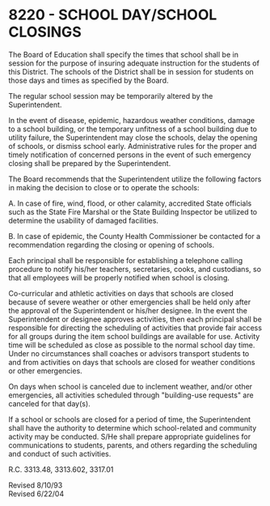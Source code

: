8220 - SCHOOL DAY/SCHOOL CLOSINGS
=================================

The Board of Education shall specify the times that school shall be in
session for the purpose of insuring adequate instruction for the
students of this District. The schools of the District shall be in
session for students on those days and times as specified by the Board.

The regular school session may be temporarily altered by the
Superintendent.

In the event of disease, epidemic, hazardous weather conditions, damage
to a school building, or the temporary unfitness of a school building
due to utility failure, the Superintendent may close the schools, delay
the opening of schools, or dismiss school early. Administrative rules
for the proper and timely notification of concerned persons in the event
of such emergency closing shall be prepared by the Superintendent.

The Board recommends that the Superintendent utilize the following
factors in making the decision to close or to operate the schools:

A. In case of fire, wind, flood, or other calamity, accredited State
officials such as the State Fire Marshal or the State Building Inspector
be utilized to determine the usability of damaged facilities.

B. In case of epidemic, the County Health Commissioner be contacted for
a recommendation regarding the closing or opening of schools.

Each principal shall be responsible for establishing a telephone calling
procedure to notify his/her teachers, secretaries, cooks, and
custodians, so that all employees will be properly notified when school
is closing.

Co-curricular and athletic activities on days that schools are closed
because of severe weather or other emergencies shall be held only after
the approval of the Superintendent or his/her designee. In the event the
Superintendent or designee approves activities, then each principal
shall be responsible for directing the scheduling of activities that
provide fair access for all groups during the item school buildings are
available for use. Activity time will be scheduled as close as possible
to the normal school day time. Under no circumstances shall coaches or
advisors transport students to and from activities on days that schools
are closed for weather conditions or other emergencies.

On days when school is canceled due to inclement weather, and/or other
emergencies, all activities scheduled through "building-use requests"
are canceled for that day(s).

If a school or schools are closed for a period of time, the
Superintendent shall have the authority to determine which
school-related and community activity may be conducted. S/He shall
prepare appropriate guidelines for communications to students, parents,
and others regarding the scheduling and conduct of such activities.

R.C. 3313.48, 3313.602, 3317.01

Revised 8/10/93\
 Revised 6/22/04
